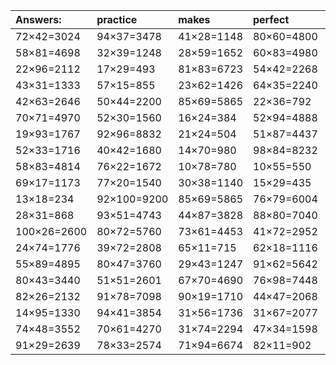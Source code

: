 | Answers: | practice | makes | perfect | ! |
| :--- | :--- | :--- | :--- | :--- |
| 72×42=3024 | 94×37=3478 | 41×28=1148 | 80×60=4800 | 70×58=4060 | 
| 58×81=4698 | 32×39=1248 | 28×59=1652 | 60×83=4980 | 37×37=1369 | 
| 22×96=2112 | 17×29=493 | 81×83=6723 | 54×42=2268 | 80×80=6400 | 
| 43×31=1333 | 57×15=855 | 23×62=1426 | 64×35=2240 | 35×24=840 | 
| 42×63=2646 | 50×44=2200 | 85×69=5865 | 22×36=792 | 56×19=1064 | 
| 70×71=4970 | 52×30=1560 | 16×24=384 | 52×94=4888 | 100×76=7600 | 
| 19×93=1767 | 92×96=8832 | 21×24=504 | 51×87=4437 | 71×20=1420 | 
| 52×33=1716 | 40×42=1680 | 14×70=980 | 98×84=8232 | 96×18=1728 | 
| 58×83=4814 | 76×22=1672 | 10×78=780 | 10×55=550 | 69×85=5865 | 
| 69×17=1173 | 77×20=1540 | 30×38=1140 | 15×29=435 | 71×100=7100 | 
| 13×18=234 | 92×100=9200 | 85×69=5865 | 76×79=6004 | 75×59=4425 | 
| 28×31=868 | 93×51=4743 | 44×87=3828 | 88×80=7040 | 20×53=1060 | 
| 100×26=2600 | 80×72=5760 | 73×61=4453 | 41×72=2952 | 59×100=5900 | 
| 24×74=1776 | 39×72=2808 | 65×11=715 | 62×18=1116 | 75×63=4725 | 
| 55×89=4895 | 80×47=3760 | 29×43=1247 | 91×62=5642 | 22×86=1892 | 
| 80×43=3440 | 51×51=2601 | 67×70=4690 | 76×98=7448 | 59×73=4307 | 
| 82×26=2132 | 91×78=7098 | 90×19=1710 | 44×47=2068 | 71×93=6603 | 
| 14×95=1330 | 94×41=3854 | 31×56=1736 | 31×67=2077 | 42×49=2058 | 
| 74×48=3552 | 70×61=4270 | 31×74=2294 | 47×34=1598 | 67×53=3551 | 
| 91×29=2639 | 78×33=2574 | 71×94=6674 | 82×11=902 | 73×52=3796 | 

